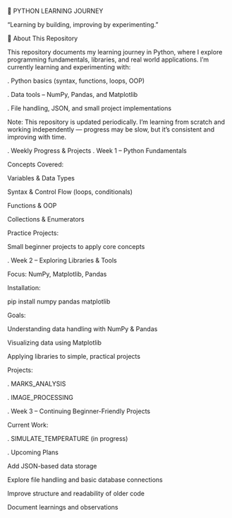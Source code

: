 🐍 PYTHON LEARNING JOURNEY

“Learning by building, improving by experimenting.”

📘 About This Repository

This repository documents my learning journey in Python, where I explore programming fundamentals, libraries, and real world applications.
I’m currently learning and experimenting with:

. Python basics (syntax, functions, loops, OOP)

. Data tools – NumPy, Pandas, and Matplotlib

. File handling, JSON, and small project implementations

Note: This repository is updated periodically.
I’m learning from scratch and working independently — progress may be slow, but it’s consistent and improving with time.

. Weekly Progress & Projects
. Week 1 – Python Fundamentals

Concepts Covered:

Variables & Data Types

Syntax & Control Flow (loops, conditionals)

Functions & OOP

Collections & Enumerators

Practice Projects:

Small beginner projects to apply core concepts

. Week 2 – Exploring Libraries & Tools

Focus: NumPy, Matplotlib, Pandas

Installation:

pip install numpy pandas matplotlib


Goals:

Understanding data handling with NumPy & Pandas

Visualizing data using Matplotlib

Applying libraries to simple, practical projects

Projects:

. MARKS_ANALYSIS

. IMAGE_PROCESSING

. Week 3 – Continuing Beginner-Friendly Projects

Current Work:

. SIMULATE_TEMPERATURE (in progress)

. Upcoming Plans

Add JSON-based data storage

Explore file handling and basic database connections

Improve structure and readability of older code

Document learnings and observations